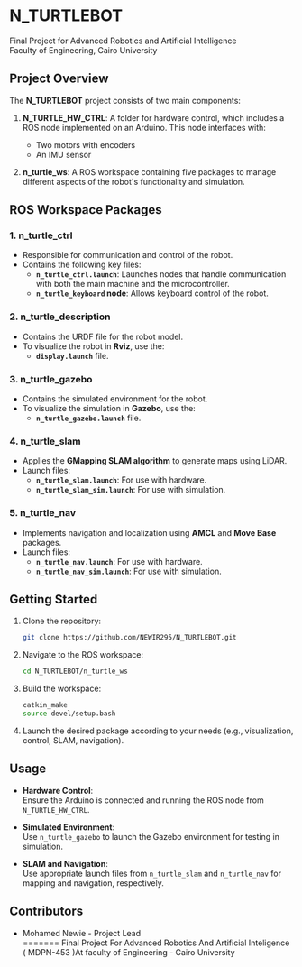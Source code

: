 # N_TURTLEBOT


Final Project for Advanced Robotics and Artificial Intelligence  
Faculty of Engineering, Cairo University

## Project Overview

The **N_TURTLEBOT** project consists of two main components:

1. **N_TURTLE_HW_CTRL**: A folder for hardware control, which includes a ROS node implemented on an Arduino. This node interfaces with:
   - Two motors with encoders
   - An IMU sensor

2. **n_turtle_ws**: A ROS workspace containing five packages to manage different aspects of the robot's functionality and simulation.

## ROS Workspace Packages

### 1. **n_turtle_ctrl**
- Responsible for communication and control of the robot.
- Contains the following key files:
  - **`n_turtle_ctrl.launch`**: Launches nodes that handle communication with both the main machine and the microcontroller.
  - **`n_turtle_keyboard` node**: Allows keyboard control of the robot.

### 2. **n_turtle_description**
- Contains the URDF file for the robot model.
- To visualize the robot in **Rviz**, use the:
  - **`display.launch`** file.

### 3. **n_turtle_gazebo**
- Contains the simulated environment for the robot.
- To visualize the simulation in **Gazebo**, use the:
  - **`n_turtle_gazebo.launch`** file.

### 4. **n_turtle_slam**
- Applies the **GMapping SLAM algorithm** to generate maps using LiDAR.
- Launch files:
  - **`n_turtle_slam.launch`**: For use with hardware.
  - **`n_turtle_slam_sim.launch`**: For use with simulation.

### 5. **n_turtle_nav**
- Implements navigation and localization using **AMCL** and **Move Base** packages.
- Launch files:
  - **`n_turtle_nav.launch`**: For use with hardware.
  - **`n_turtle_nav_sim.launch`**: For use with simulation.

## Getting Started

1. Clone the repository:
   ```bash
   git clone https://github.com/NEWIR295/N_TURTLEBOT.git

2. Navigate to the ROS workspace:
   ```bash
   cd N_TURTLEBOT/n_turtle_ws

3. Build the workspace:
   ```bash
   catkin_make
   source devel/setup.bash

4. Launch the desired package according to your needs (e.g., visualization, control, SLAM, navigation).

## Usage

- **Hardware Control**:  
  Ensure the Arduino is connected and running the ROS node from `N_TURTLE_HW_CTRL`.

- **Simulated Environment**:  
  Use `n_turtle_gazebo` to launch the Gazebo environment for testing in simulation.

- **SLAM and Navigation**:  
  Use appropriate launch files from `n_turtle_slam` and `n_turtle_nav` for mapping and navigation, respectively.

## Contributors

- Mohamed Newie - Project Lead  
=======
Final Project For Advanced Robotics And Artificial Inteligence ( MDPN-453 )At faculty of Engineering - Cairo University

